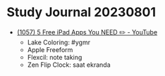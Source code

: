 # Study Journal 20230801

- [(1057) 5 Free iPad Apps You NEED ✏️ - YouTube](https://www.youtube.com/watch?v=iVoZoBfW5j4)
	- Lake Coloring: #ygmr
	- Apple Freeform
	- Flexcil: note taking
	- Zen Flip Clock: saat ekranda
